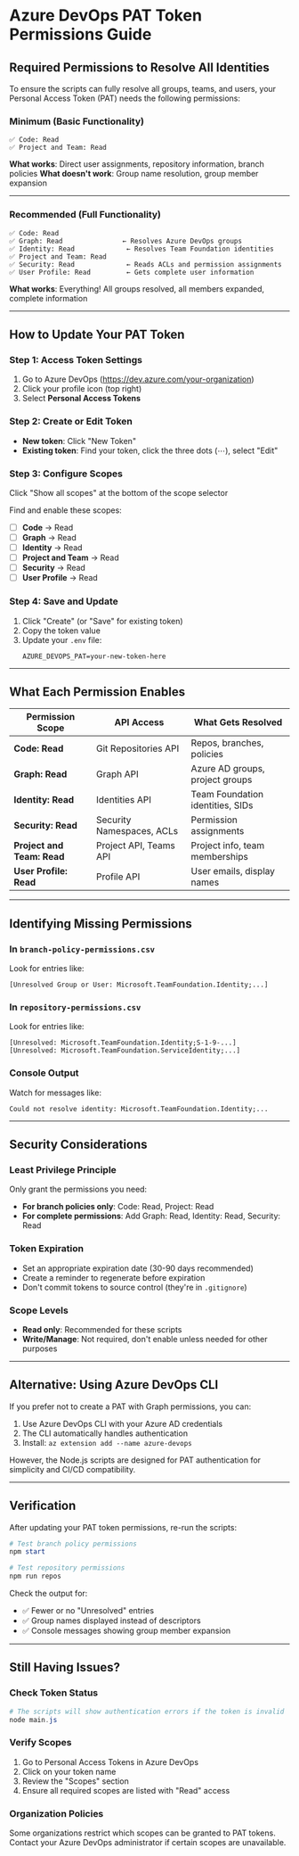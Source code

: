 # Azure DevOps PAT Token Permissions Guide

## Required Permissions to Resolve All Identities

To ensure the scripts can fully resolve all groups, teams, and users, your Personal Access Token (PAT) needs the following permissions:

### Minimum (Basic Functionality)
```
✅ Code: Read
✅ Project and Team: Read
```
**What works**: Direct user assignments, repository information, branch policies
**What doesn't work**: Group name resolution, group member expansion

---

### Recommended (Full Functionality)
```
✅ Code: Read
✅ Graph: Read               ← Resolves Azure DevOps groups
✅ Identity: Read             ← Resolves Team Foundation identities
✅ Project and Team: Read
✅ Security: Read             ← Reads ACLs and permission assignments
✅ User Profile: Read         ← Gets complete user information
```

**What works**: Everything! All groups resolved, all members expanded, complete information

---

## How to Update Your PAT Token

### Step 1: Access Token Settings
1. Go to Azure DevOps (https://dev.azure.com/your-organization)
2. Click your profile icon (top right)
3. Select **Personal Access Tokens**

### Step 2: Create or Edit Token
- **New token**: Click "New Token"
- **Existing token**: Find your token, click the three dots (⋯), select "Edit"

### Step 3: Configure Scopes
Click "Show all scopes" at the bottom of the scope selector

Find and enable these scopes:
- [ ] **Code** → Read
- [ ] **Graph** → Read
- [ ] **Identity** → Read  
- [ ] **Project and Team** → Read
- [ ] **Security** → Read
- [ ] **User Profile** → Read

### Step 4: Save and Update
1. Click "Create" (or "Save" for existing token)
2. Copy the token value
3. Update your `.env` file:
   ```
   AZURE_DEVOPS_PAT=your-new-token-here
   ```

---

## What Each Permission Enables

| Permission Scope | API Access | What Gets Resolved |
|-----------------|------------|-------------------|
| **Code: Read** | Git Repositories API | Repos, branches, policies |
| **Graph: Read** | Graph API | Azure AD groups, project groups |
| **Identity: Read** | Identities API | Team Foundation identities, SIDs |
| **Security: Read** | Security Namespaces, ACLs | Permission assignments |
| **Project and Team: Read** | Project API, Teams API | Project info, team memberships |
| **User Profile: Read** | Profile API | User emails, display names |

---

## Identifying Missing Permissions

### In `branch-policy-permissions.csv`
Look for entries like:
```
[Unresolved Group or User: Microsoft.TeamFoundation.Identity;...]
```

### In `repository-permissions.csv`
Look for entries like:
```
[Unresolved: Microsoft.TeamFoundation.Identity;S-1-9-...]
[Unresolved: Microsoft.TeamFoundation.ServiceIdentity;...]
```

### Console Output
Watch for messages like:
```
Could not resolve identity: Microsoft.TeamFoundation.Identity;...
```

---

## Security Considerations

### Least Privilege Principle
Only grant the permissions you need:
- **For branch policies only**: Code: Read, Project: Read
- **For complete permissions**: Add Graph: Read, Identity: Read, Security: Read

### Token Expiration
- Set an appropriate expiration date (30-90 days recommended)
- Create a reminder to regenerate before expiration
- Don't commit tokens to source control (they're in `.gitignore`)

### Scope Levels
- **Read only**: Recommended for these scripts
- **Write/Manage**: Not required, don't enable unless needed for other purposes

---

## Alternative: Using Azure DevOps CLI

If you prefer not to create a PAT with Graph permissions, you can:
1. Use Azure DevOps CLI with your Azure AD credentials
2. The CLI automatically handles authentication
3. Install: `az extension add --name azure-devops`

However, the Node.js scripts are designed for PAT authentication for simplicity and CI/CD compatibility.

---

## Verification

After updating your PAT token permissions, re-run the scripts:

```powershell
# Test branch policy permissions
npm start

# Test repository permissions  
npm run repos
```

Check the output for:
- ✅ Fewer or no "Unresolved" entries
- ✅ Group names displayed instead of descriptors
- ✅ Console messages showing group member expansion

---

## Still Having Issues?

### Check Token Status
```powershell
# The scripts will show authentication errors if the token is invalid
node main.js
```

### Verify Scopes
1. Go to Personal Access Tokens in Azure DevOps
2. Click on your token name
3. Review the "Scopes" section
4. Ensure all required scopes are listed with "Read" access

### Organization Policies
Some organizations restrict which scopes can be granted to PAT tokens. Contact your Azure DevOps administrator if certain scopes are unavailable.
